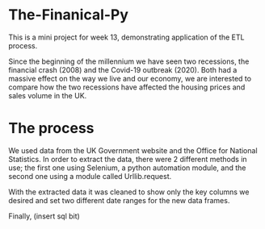 # The-Finanical-Py
This is a mini project for week 13, demonstrating application of the ETL process.

Since the beginning of the millennium we have seen two recessions, the financial crash (2008) and the Covid-19 outbreak (2020). Both had a massive effect on the way we live and our economy, we are interested to compare how the two recessions have affected the housing prices and sales volume in the UK.

# The process

We used data from the UK Government website and the Office for National Statistics. In order to extract the data, there were 2 different methods in use; the first  one using Selenium, a python automation module, and the second one using a module called Urllib.request. 

With the extracted data it was cleaned to show only the key columns we desired and set two different date ranges for the new data frames.

Finally, (insert sql bit)

